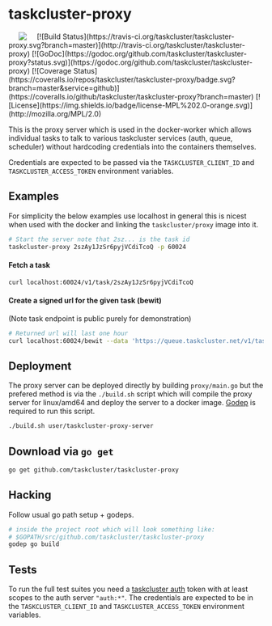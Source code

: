 # taskcluster-proxy
<img hspace="20" align="left" src="https://tools.taskcluster.net/lib/assets/taskcluster-120.png" />
[![Build Status](https://travis-ci.org/taskcluster/taskcluster-proxy.svg?branch=master)](http://travis-ci.org/taskcluster/taskcluster-proxy)
[![GoDoc](https://godoc.org/github.com/taskcluster/taskcluster-proxy?status.svg)](https://godoc.org/github.com/taskcluster/taskcluster-proxy)
[![Coverage Status](https://coveralls.io/repos/taskcluster/taskcluster-proxy/badge.svg?branch=master&service=github)](https://coveralls.io/github/taskcluster/taskcluster-proxy?branch=master)
[![License](https://img.shields.io/badge/license-MPL%202.0-orange.svg)](http://mozilla.org/MPL/2.0)

This is the proxy server which is used in the docker-worker which allows
individual tasks to talk to various taskcluster services (auth, queue,
scheduler) without hardcoding credentials into the containers
themselves.

Credentials are expected to be passed via the `TASKCLUSTER_CLIENT_ID`
and `TASKCLUSTER_ACCESS_TOKEN` environment variables.


## Examples

For simplicity the below examples use localhost in general this is nicest when
used with the docker and linking the `taskcluster/proxy` image into it.

```sh
# Start the server note that 2sz... is the task id
taskcluster-proxy 2szAy1JzSr6pyjVCdiTcoQ -p 60024
```

#### Fetch a task

```sh
curl localhost:60024/v1/task/2szAy1JzSr6pyjVCdiTcoQ
```

#### Create a signed url for the given task (bewit)

(Note task endpoint is public purely for demonstration)

```sh
# Returned url will last one hour
curl localhost:60024/bewit --data 'https://queue.taskcluster.net/v1/task/2szAy1JzSr6pyjVCdiTcoQ'
```

## Deployment

The proxy server can be deployed directly by building `proxy/main.go`
but the prefered method is via the `./build.sh` script which will
compile the proxy server for linux/amd64 and deploy the server to a
docker image. [Godep](https://github.com/tools/godep) is required to run
this script.

```sh
./build.sh user/taskcluster-proxy-server
```

## Download via `go get`

```sh
go get github.com/taskcluster/taskcluster-proxy
```

## Hacking

Follow usual go path setup + godeps.

```sh
# inside the project root which will look something like:
# $GOPATH/src/github.com/taskcluster/taskcluster-proxy
godep go build
```

## Tests

To run the full test suites you need a [taskcluster auth](http://auth.taskcluster.net/)
token with at least scopes to the auth server `"auth:*"`. The
credentials are expected to be in the `TASKCLUSTER_CLIENT_ID` and
`TASKCLUSTER_ACCESS_TOKEN` environment variables.
